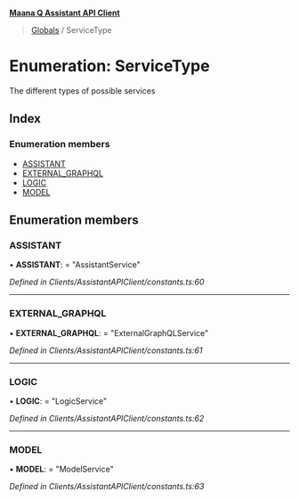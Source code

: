 **[Maana Q Assistant API Client](../README.md)**

> [Globals](../README.md) / ServiceType

# Enumeration: ServiceType

The different types of possible services

## Index

### Enumeration members

* [ASSISTANT](servicetype.md#assistant)
* [EXTERNAL\_GRAPHQL](servicetype.md#external_graphql)
* [LOGIC](servicetype.md#logic)
* [MODEL](servicetype.md#model)

## Enumeration members

### ASSISTANT

•  **ASSISTANT**:  = "AssistantService"

*Defined in Clients/AssistantAPIClient/constants.ts:60*

___

### EXTERNAL\_GRAPHQL

•  **EXTERNAL\_GRAPHQL**:  = "ExternalGraphQLService"

*Defined in Clients/AssistantAPIClient/constants.ts:61*

___

### LOGIC

•  **LOGIC**:  = "LogicService"

*Defined in Clients/AssistantAPIClient/constants.ts:62*

___

### MODEL

•  **MODEL**:  = "ModelService"

*Defined in Clients/AssistantAPIClient/constants.ts:63*
